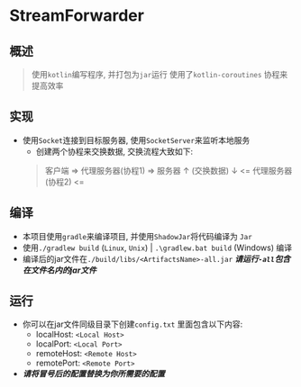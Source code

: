 # StreamForwarder

## 概述

> 使用`kotlin`编写程序, 并打包为`jar`运行
> 使用了`kotlin-coroutines` 协程来提高效率

## 实现

* 使用`Socket`连接到目标服务器, 使用`SocketServer`来监听本地服务
    * 创建两个协程来交换数据, 交换流程大致如下:
  > 客户端 =>  代理服务器(协程1)  => 服务器
  >    ↑        (交换数据)          ↓
  >        <= 代理服务器(协程2)  <=

## 编译

* 本项目使用`gradle`来编译项目, 并使用`ShadowJar`将代码编译为 `Jar`
* 使用`./gradlew build` (`Linux`, `Unix`) | `.\gradlew.bat build` (Windows) 编译
* 编译后的jar文件在`./build/libs/<ArtifactsName>-all.jar` ***请运行`-all`包含在文件名内的jar文件***

## 运行

* 你可以在jar文件同级目录下创建`config.txt` 里面包含以下内容:
    * localHost: `<Local Host>`
    * localPort: `<Local Port>`
    * remoteHost: `<Remote Host>`
    * remotePort: `<Remote Port>`
* ***请将冒号后的配置替换为你所需要的配置***